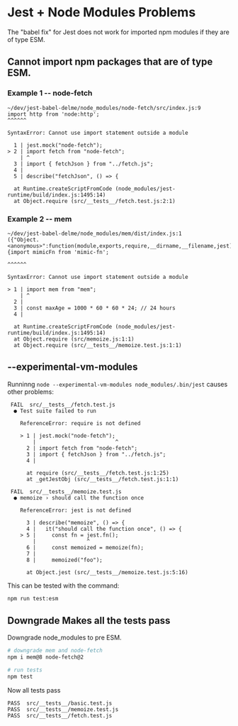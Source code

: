 # Jest + Node Modules Problems

The "babel fix" for Jest does not work for imported npm modules if they are of type ESM.

## Cannot import npm packages that are of type ESM.

### Example 1 -- node-fetch

```text
~/dev/jest-babel-delme/node_modules/node-fetch/src/index.js:9
import http from 'node:http';
^^^^^^

SyntaxError: Cannot use import statement outside a module

  1 | jest.mock("node-fetch");
> 2 | import fetch from "node-fetch";
    | ^
  3 | import { fetchJson } from "../fetch.js";
  4 |
  5 | describe("fetchJson", () => {

  at Runtime.createScriptFromCode (node_modules/jest-runtime/build/index.js:1495:14)
  at Object.require (src/__tests__/fetch.test.js:2:1)
```

### Example 2 -- mem

```text
~/dev/jest-babel-delme/node_modules/mem/dist/index.js:1
({"Object.<anonymous>":function(module,exports,require,__dirname,__filename,jest){import mimicFn from 'mimic-fn';
                                                                                  ^^^^^^

SyntaxError: Cannot use import statement outside a module

> 1 | import mem from "mem";
    | ^
  2 |
  3 | const maxAge = 1000 * 60 * 60 * 24; // 24 hours
  4 |

  at Runtime.createScriptFromCode (node_modules/jest-runtime/build/index.js:1495:14)
  at Object.require (src/memoize.js:1:1)
  at Object.require (src/__tests__/memoize.test.js:1:1)
```

## --experimental-vm-modules

Runninng `node --experimental-vm-modules node_modules/.bin/jest` causes other problems:

```text
 FAIL  src/__tests__/fetch.test.js
  ● Test suite failed to run

    ReferenceError: require is not defined

    > 1 | jest.mock("node-fetch");
        |                         ^
      2 | import fetch from "node-fetch";
      3 | import { fetchJson } from "../fetch.js";
      4 |

      at require (src/__tests__/fetch.test.js:1:25)
      at _getJestObj (src/__tests__/fetch.test.js:1:1)

 FAIL  src/__tests__/memoize.test.js
  ● memoize › should call the function once

    ReferenceError: jest is not defined

      3 | describe("memoize", () => {
      4 |   it("should call the function once", () => {
    > 5 |     const fn = jest.fn();
        |                ^
      6 |     const memoized = memoize(fn);
      7 |
      8 |     memoized("foo");

      at Object.jest (src/__tests__/memoize.test.js:5:16)
```

This can be tested with the command:

```sh
npm run test:esm
```

## Downgrade Makes all the tests pass

Downgrade node_modules to pre ESM.

```sh
# downgrade mem and node-fetch
npm i mem@8 node-fetch@2

# run tests
npm test
```

Now all tests pass

```text
PASS  src/__tests__/basic.test.js
PASS  src/__tests__/memoize.test.js
PASS  src/__tests__/fetch.test.js
```
